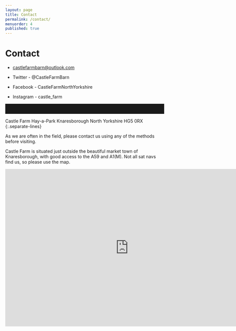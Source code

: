 ```yaml
---
layout: page
title: Contact
permalink: /contact/
menuorder: 4
published: true
---
```


# Contact

- <i class="fa fa-envelope"></i> [castlefarmbarn@outlook.com](mailto:castlefarmbarn@outlook.com)

- <i class="fa fa-twitter fa-lg"></i> Twitter - @CastleFarmBarn
- <i class="fa fa-facebook fa-lg"></i> Facebook - CastleFarmNorthYorkshire
- <i class="fa fa-instagram fa-lg"></i> Instagram - castle_farm

<hr style="border:0;height: 2rem;">

Castle Farm
Hay-a-Park
Knaresborough
North Yorkshire
HG5 0RX
{:.separate-lines}

As we are often in the field, please contact us using any of the methods before visiting.

Castle Farm is situated just outside the beautiful market town of Knaresborough, with good access to the A59 and A1(M). Not all sat navs find us, so please use the map.

<div class="google-maps">
<iframe src="https://www.google.com/maps/embed?pb=!1m18!1m12!1m3!1d9503.5503422206!2d-1.4199692165395852!3d54.017178847407074!2m3!1f0!2f0!3f0!3m2!1i1024!2i768!4f13.1!3m3!1m2!1s0x48794dbc2727a54f%3A0xfaf20b34e060c4b!2sHay-A-Park+Ln%2C+Knaresborough%2C+North+Yorkshire+HG5!5e0!3m2!1sen!2suk!4v1453757509391" width="780" height="500" frameborder="0" style="border:0" allowfullscreen></iframe>
